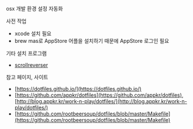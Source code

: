 osx 개발 환경 설정 자동화

사전 작업
* xcode 설치 필요
* brew mas로 AppStore 어플을 설치하기 때문에 AppStore 로그인 필요

기타 설치 프로그램
* [scrollreverser](https://pilotmoon.com/scrollreverser/)

참고 페이지, 사이트
* [https://dotfiles.github.io/](https://dotfiles.github.io/)
* [https://github.com/appkr/dotfiles](https://github.com/appkr/dotfiles), [http://blog.appkr.kr/work-n-play/dotfiles/](http://blog.appkr.kr/work-n-play/dotfiles/)
* [https://github.com/rootbeersoup/dotfiles/blob/master/Makefile](https://github.com/rootbeersoup/dotfiles/blob/master/Makefile)
